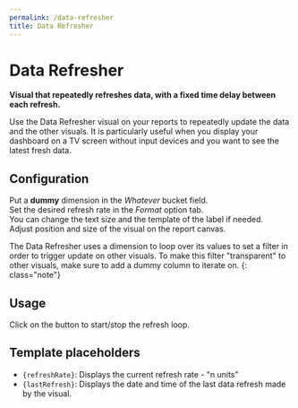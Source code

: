```yaml
---
permalink: /data-refresher
title: Data Refresher
---
```

# Data Refresher
**Visual that repeatedly refreshes data, with a fixed time delay between each refresh.**

Use the Data Refresher visual on your reports to repeatedly update the data and the other visuals. It is particularly useful when you display your dashboard on a TV screen without input devices and you want to see the latest fresh data.

## Configuration
Put a __dummy__ dimension in the _Whatever_ bucket field.<br />
Set the desired refresh rate in the _Format_ option tab.<br />
You can change the text size and the template of the label if needed.<br />
Adjust position and size of the visual on the report canvas.

The Data Refresher uses a dimension to loop over its values to set a filter in order to trigger update on other visuals. To make this filter "transparent" to other visuals, make sure to add a dummy column to iterate on.
{: class="note"}

## Usage
Click on the button to start/stop the refresh loop.

## Template placeholders
- `{refreshRate}`: Displays the current refresh rate - "n units"
- `{lastRefresh}`: Displays the date and time of the last data refresh made by the visual.
